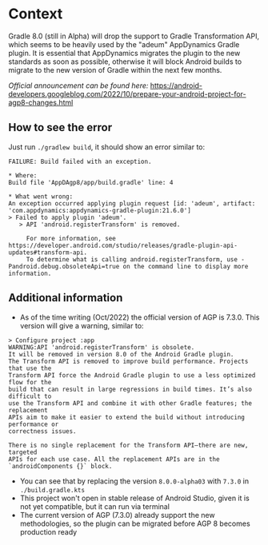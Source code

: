 # Context

Gradle 8.0 (still in Alpha) will drop the support to Gradle Transformation API, which seems to be heavily used by the "adeum" AppDynamics Gradle plugin.
It is essential that AppDynamics migrates the plugin to the new standards as soon as possible, otherwise it will block Android builds to migrate to the new version of Gradle within the next few months.

*Official announcement can be found here:* https://android-developers.googleblog.com/2022/10/prepare-your-android-project-for-agp8-changes.html

## How to see the error

Just run `./gradlew build`, it should show an error similar to:

```
FAILURE: Build failed with an exception.

* Where:
Build file 'AppDAgp8/app/build.gradle' line: 4

* What went wrong:
An exception occurred applying plugin request [id: 'adeum', artifact: 'com.appdynamics:appdynamics-gradle-plugin:21.6.0']
> Failed to apply plugin 'adeum'.
   > API 'android.registerTransform' is removed.
     
     For more information, see https://developer.android.com/studio/releases/gradle-plugin-api-updates#transform-api.
     To determine what is calling android.registerTransform, use -Pandroid.debug.obsoleteApi=true on the command line to display more information.
```


## Additional information

- As of the time writing (Oct/2022) the official version of AGP is 7.3.0. This version will give a warning, similar to:
```
> Configure project :app
WARNING:API 'android.registerTransform' is obsolete.
It will be removed in version 8.0 of the Android Gradle plugin.
The Transform API is removed to improve build performance. Projects that use the
Transform API force the Android Gradle plugin to use a less optimized flow for the
build that can result in large regressions in build times. It’s also difficult to
use the Transform API and combine it with other Gradle features; the replacement
APIs aim to make it easier to extend the build without introducing performance or
correctness issues.

There is no single replacement for the Transform API—there are new, targeted
APIs for each use case. All the replacement APIs are in the
`androidComponents {}` block.

```

- You can see that by replacing the version `8.0.0-alpha03` with `7.3.0` in `./build.gradle.kts`
- This project won't open in stable release of Android Studio, given it is not yet compatible, but it can run via terminal
- The current version of AGP (7.3.0) already support the new methodologies, so the plugin can be migrated before AGP 8 becomes production ready